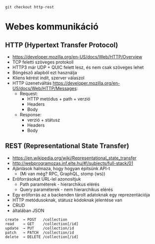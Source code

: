 ```git checkout http-rest```

# Webes kommunikáció

## HTTP (Hypertext Transfer Protocol)

- https://developer.mozilla.org/en-US/docs/Web/HTTP/Overview
- TCP feletti szöveges protokoll
- HTTP3 már UDP + QUIC felett lesz, és nem csak szöveges lehet
- Böngésző alapból ezt használja
- Kliens kérést indít, szerver válaszol
- HTTP üzenetváltás https://developer.mozilla.org/en-US/docs/Web/HTTP/Messages:
  - Request:
    - HTTP metódus + path + verzió
    - Headers
    - Body
  - Response:
    - verzió + státusz
    - Headers
    - Body

## REST (Representational State Transfer)

- https://en.wikipedia.org/wiki/Representational_state_transfer
- http://webprogramozas.inf.elte.hu/#!/subjects/full-stack/01
- Ajánlások halmaza, hogy hogyan építsünk API-t
  - (Mi van még? RPC, GraphQL, stomp (ws))
- Erőforrásokat URL-lel azonosítjuk
  - Path paraméterek - hierarchikus elérés
  - Query paraméterek - nem hierarchikus elérés
- Egy erőforrás az a backenden tárolt adatoknak egy reprezentációja
- HTTP metódusoknak, státusz kódoknak jelentése van
- CRUD
- általában JSON

```
create  → POST   /collection
read    → GET    /collection[/id]
update  → PUT    /collection/id
patch   → PATCH  /collection/id
delete  → DELETE /collection[/id]
```
